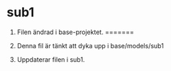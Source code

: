 # sub1

1. Filen ändrad i base-projektet.
=======
2. Denna fil är tänkt att dyka upp i base/models/sub1

3. Uppdaterar filen i sub1.